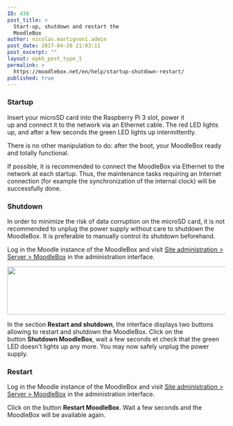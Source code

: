 ```yaml
---
ID: 438
post_title: >
  Start-up, shutdown and restart the
  MoodleBox
author: nicolas.martignoni.admin
post_date: 2017-04-20 21:03:11
post_excerpt: ""
layout: epkb_post_type_1
permalink: >
  https://moodlebox.net/en/help/startup-shutdown-restart/
published: true
---
```

<h3>Startup</h3>
Insert your microSD card into the Raspberry Pi 3 slot, power it up and connect it to the network via an Ethernet cable. The red LED lights up, and after a few seconds the green LED lights up intermittently.

There is no other manipulation to do: after the boot, your MoodleBox ready and totally functional.

If possible, it is recommended to connect the MoodleBox via Ethernet to the network at each startup. Thus, the maintenance tasks requiring an Internet connection (for example the synchronization of the internal clock) will be successfully done.
<h3>Shutdown</h3>
In order to minimize the risk of data corruption on the microSD card, it is not recommended to unplug the power supply without care to shutdown the MoodleBox. It is preferable to manually control its shutdown beforehand.

Log in the Moodle instance of the MoodleBox and visit <a href="http://moodlebox.home/admin/tool/moodlebox/index.php" target="_blank">Site administration &gt; Server &gt; MoodleBox</a> in the administration interface.

<img class="alignnone size-full wp-image-440" src="https://moodlebox.net/en/wp-content/uploads/sites/3/2017/04/restart-shutdown-en.png" alt="" width="722" height="111" />

In the section <strong>Restart and shutdown</strong>, the interface displays two buttons allowing to restart and shutdown the MoodleBox. Click on the button <strong>Shutdown MoodleBox</strong>, wait a few seconds et check that the green LED doesn't lights up any more. You may now safely unplug the power supply.
<h3>Restart</h3>
Log in the Moodle instance of the MoodleBox and visit <a href="http://moodlebox.home/admin/tool/moodlebox/index.php" target="_blank">Site administration &gt; Server &gt; MoodleBox</a> in the administration interface.

Click on the button <strong>Restart MoodleBox</strong>. Wait a few seconds and the MoodleBox will be available again.